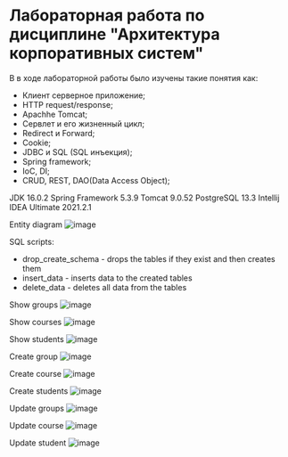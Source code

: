 # Лабораторная работа по дисциплине "Архитектура корпоративных систем"
В в ходе лабораторной работы было изучены такие понятия как:
- Клиент серверное приложение;
- HTTP request/response;
- Apachhe Tomcat;
- Сервлет и его жизненный цикл;
- Redirect и Forward;
- Cookie;
- JDBC и SQL (SQL инъекция);
- Spring framework;
- IoC, DI;
- CRUD, REST, DAO(Data Access Object);



JDK 16.0.2
Spring Framework 5.3.9
Tomcat 9.0.52
PostgreSQL 13.3
Intellij IDEA Ultimate 2021.2.1

Entity diagram
![image](https://user-images.githubusercontent.com/83270014/222102539-506ef5bc-4830-44b3-820f-7961846fab97.png)

SQL scripts:
- drop_create_schema - drops the tables if they exist and then creates them
- insert_data - inserts data to the created tables
- delete_data - deletes all data from the tables

Show groups
![image](https://user-images.githubusercontent.com/83270014/222093687-34fcd383-1cfe-4fcd-b5c3-fd439e42a4f5.png)

Show courses
![image](https://user-images.githubusercontent.com/83270014/222093909-740986d9-90e5-4d17-a981-952ff4e87019.png)

Show students
![image](https://user-images.githubusercontent.com/83270014/222094390-a8479f54-c5d4-439f-9c6f-b8dd8caee1ea.png)

Create group
![image](https://user-images.githubusercontent.com/83270014/222094484-75d91344-d2a0-4317-bfba-6acc735470b1.png)

Create course
![image](https://user-images.githubusercontent.com/83270014/222094579-8c043f40-c0ac-4389-9ac7-a0a8693f7669.png)

Create students 
![image](https://user-images.githubusercontent.com/83270014/222094693-5dcee57d-f2fa-42fd-8f98-7da0fbd41188.png)

Update groups
![image](https://user-images.githubusercontent.com/83270014/222094853-83d16499-bd50-467b-9529-21853aa5256c.png)

Update course
![image](https://user-images.githubusercontent.com/83270014/222095671-342957a2-d899-4866-a086-107fd9924e13.png)

Update student
![image](https://user-images.githubusercontent.com/83270014/222095914-5c6572dc-0b5f-4e0b-9aa6-36d8b2d26d45.png)

